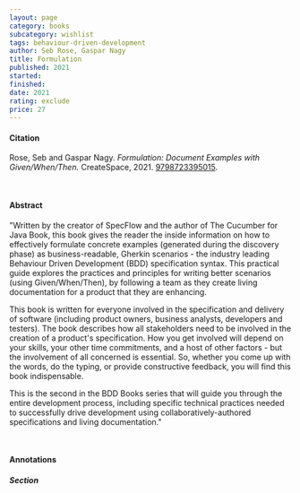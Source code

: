 ```yaml
---
layout: page
category: books
subcategory: wishlist
tags: behaviour-driven-development
author: Seb Rose, Gaspar Nagy
title: Formulation
published: 2021
started:
finished:
date: 2021
rating: exclude
price: 27
---
```


#### Citation

Rose, Seb and Gaspar Nagy. *Formulation: Document Examples with Given/When/Then.* CreateSpace, 2021. [‎9798723395015](https://www.amazon.ca/Formulation-Document-examples-Given-When/dp/B093N4C2C2/).

<br>

#### Abstract

"Written by the creator of SpecFlow and the author of The Cucumber for Java Book, this book gives the reader the inside information on how to effectively formulate concrete examples (generated during the discovery phase) as business-readable, Gherkin scenarios - the industry leading Behaviour Driven Development (BDD) specification syntax. This practical guide explores the practices and principles for writing better scenarios (using Given/When/Then), by following a team as they create living documentation for a product that they are enhancing.

This book is written for everyone involved in the specification and delivery of software (including product owners, business analysts, developers and testers). The book describes how all stakeholders need to be involved in the creation of a product's specification. How you get involved will depend on your skills, your other time commitments, and a host of other factors - but the involvement of all concerned is essential. So, whether you come up with the words, do the typing, or provide constructive feedback, you will find this book indispensable.

This is the second in the BDD Books series that will guide you through the entire development process, including specific technical practices needed to successfully drive development using collaboratively-authored specifications and living documentation."

<br>

#### Annotations

##### Section
